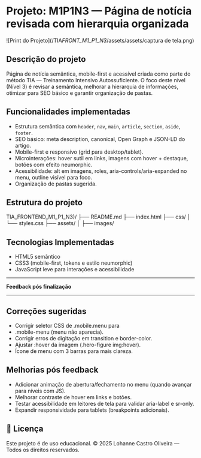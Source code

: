 # Projeto: M1P1N3 — Página de notícia revisada com hierarquia organizada

![Print do Projeto](/TIA*FRONT_M1_P1_N3*/assets/assets/captura de tela.png)

## Descrição do projeto

Página de notícia semântica, mobile-first e acessível criada como parte do
método TIA — Treinamento Intensivo Autossuficiente. O foco deste nível (Nível 3) é revisar a semântica, melhorar a hierarquia de informações, otimizar para
SEO básico e garantir organização de pastas.

## Funcionalidades implementadas

- Estrutura semântica com `header`, `nav`, `main`, `article`, `section`,
  `aside`, `footer`.
- SEO básico: meta description, canonical, Open Graph e JSON-LD do artigo.
- Mobile-first e responsivo (grid para desktop/tablet).
- Microinterações: hover sutil em links, imagens com hover + destaque, botões
  com efeito neumorphic.
- Acessibilidade: alt em imagens, roles, aria-controls/aria-expanded no menu,
  outline visível para foco.
- Organização de pastas sugerida.

## Estrutura do projeto

TIA_FRONTEND_M1_P1_N3)/
├── README.md
├── index.html
├── css/
│ └── styles.css
├── assets/ │
├── images/

## Tecnologias Implementadas

- HTML5 semântico
- CSS3 (mobile-first, tokens e estilo neumorphic)
- JavaScript leve para interações e acessibilidade

---

**Feedback pós finalização**

---

## Correções sugeridas

- Corrigir seletor CSS de .mobile.menu para
- .mobile-menu (menu não aparecia).
- Corrigir erros de digitação em transition e border-color.
- Ajustar :hover da imagem (.hero-figure img:hover).
- Ícone de menu com 3 barras para mais clareza.

## Melhorias pós feedback

- Adicionar animação de abertura/fechamento no menu (quando avançar para níveis com JS).
- Melhorar contraste de hover em links e botões.
- Testar acessibilidade em leitores de tela para validar aria-label e sr-only.
- Expandir responsividade para tablets (breakpoints adicionais).

## 📝 Licença

Este projeto é de uso educacional.
© 2025 Lohanne Castro Oliveira — Todos os direitos reservados.
